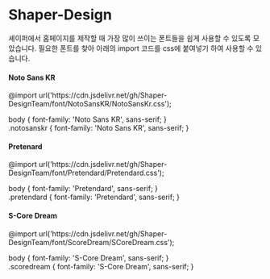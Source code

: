 # Shaper-Design

셰이퍼에서 홈페이지를 제작할 때 가장 많이 쓰이는 폰트들을 쉽게 사용할 수 있도록 모았습니다.
필요한 폰트를 찾아 아래의 import 코드를 css에 붙여넣기 하여 사용할 수 있습니다.

<h4><b>Noto Sans KR</b></h4>
@import url('https://cdn.jsdelivr.net/gh/Shaper-DesignTeam/font/NotoSansKR/NotoSansKr.css');<br>

body { font-family: 'Noto Sans KR', sans-serif; }<br>
.notosanskr { font-family: 'Noto Sans KR', sans-serif; }


<h4><b>Pretenard</b></h4>
@import url('https://cdn.jsdelivr.net/gh/Shaper-DesignTeam/font/Pretendard/Pretendard.css');<br>

body { font-family: 'Pretendard', sans-serif; }<br>
.pretendard { font-family: 'Pretendard', sans-serif; }


<h4><b>S-Core Dream</b></h4>
@import url('https://cdn.jsdelivr.net/gh/Shaper-DesignTeam/font/ScoreDream/SCoreDream.css');<br>

body { font-family: 'S-Core Dream', sans-serif; }<br>
.scoredream { font-family: 'S-Core Dream', sans-serif; }
